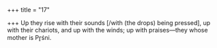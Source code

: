 +++
title = "17"

+++
Up they rise with their sounds [/with (the drops) being pressed], up with  their chariots, and up with the winds;
up with praises—they whose mother is Pr̥śni. 